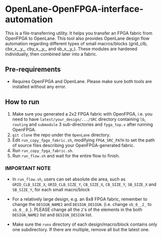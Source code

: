 # OpenLane-OpenFPGA-interface-automation
This is a file-transferring utility. It helps you transfer an FPGA fabric from OpenFPGA to OpenLane. This tool also provides OpenLane design flow automation regarding different types of small macros/blocks (grid_clb, cbx_x__y_, cby_x__y_, and sb_x__y_). These modules are hardened individually, then combined later into a fabric.

## Pre-requirements 
* Requires OpenFPGA and OpenLane. Please make sure both tools are installed without any error.

## How to run
1. Make sure you generated a 2x2 FPGA fabric with OpenFPGA, i.e. you need to have `latest/your_design/.../SRC` directory containing `lb`, `routing` and `submodule` 3 sub-directories and `fpga_top.v` after running OpenFPGA.
2. `git clone` the repo under the `OpenLane` directory.
3. Edit `run_copy_fpga_fabric.sh`, modifying `FPGA_SRC_PATH` to set the path of source files describing your OpenFPGA-generated fabric. 
4. Run `run_copy_fpga_fabric.sh`.
5. Run `run_flow.sh` and wait for the entire flow to finish.

### IMPORTANT NOTE

* In `run_flow.sh`, users can set absolute die area, such as `GRID_CLB_SIZE_X`, `GRID_CLB_SIZE_Y`, `CB_SIZE_X`, `CB_SIZE_Y`, `SB_SIZE_X` and `SB_SIZE_Y`, for each small macro/block

* For a relatively large design, e.g. an 8x8 FPGA fabric, remember to change the `DESIGN_NAME2` and `DESIGN_DESIGN`. (i.e. change `sb_0__2_` to `sb_0__8_`). PLEASE change all the `2`'s of the elements in the both `DESIGN_NAME2` list and `DESIGN_DESIGN` list.

* Make sure the `runs` directory of each design/macro/block contains only one subdirectory. If there are multiple, remove all but the latest one.
